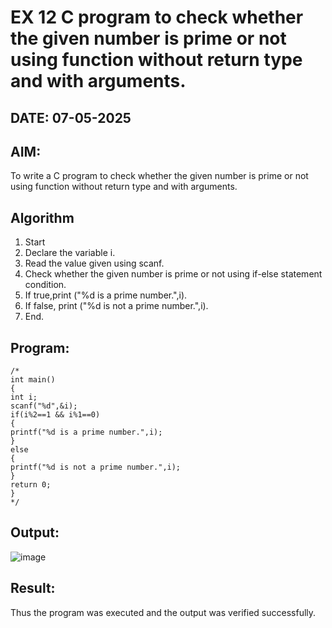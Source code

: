 # EX 12 C program to check whether the given number is prime or not using function without return type and with arguments.
## DATE: 07-05-2025
## AIM:
To write a C program to check whether the given number is prime or not using function without return type and with arguments.

## Algorithm
   
1. Start
2. Declare the variable i.
3. Read the value given using scanf.
4. Check whether the given number is prime or not using if-else statement condition.
5. If true,print ("%d is a prime number.",i).
6. If false, print ("%d is not a prime number.",i).
7. End.
   
## Program:
```
/*
int main()
{
int i; 
scanf("%d",&i);
if(i%2==1 && i%1==0)
{
printf("%d is a prime number.",i);
}
else
{
printf("%d is not a prime number.",i);
}
return 0;
} 
*/
```

## Output:

![image](https://github.com/user-attachments/assets/927af063-4635-4b67-8978-d1ad46cb55ed)

## Result:
Thus the program was executed and the output was verified successfully.
